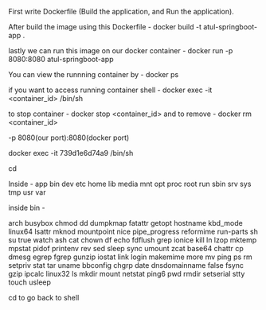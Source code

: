 First write Dockerfile (Build the application, and Run the application).

After build the image using this Dockerfile -  docker build -t atul-springboot-app .

lastly we can run this image on our docker container - docker run -p 8080:8080 atul-springboot-app

You can view the runnning container by - docker ps 

if you want to access running container shell - docker exec -it <container_id> /bin/sh


to stop container -  docker stop <container_id>  and to remove - docker rm <container_id>


-p 8080(our port):8080(docker port)

docker exec -it 739d1e6d74a9 /bin/sh

cd 

Inside  - app  bin  dev  etc  home  lib  media  mnt  opt  proc  root  run  sbin  srv  sys  tmp  usr  var

inside bin - 

arch      busybox  chmod  dd             dumpkmap  fatattr  getopt  hostname  kbd_mode  linux64  lsattr    mknod   mountpoint  nice   pipe_progress  reformime  run-parts  sh     su     true    watch
ash       cat      chown  df             echo      fdflush  grep    ionice    kill      ln       lzop      mktemp  mpstat      pidof  printenv       rev        sed        sleep  sync   umount  zcat
base64    chattr   cp     dmesg          egrep     fgrep    gunzip  iostat    link      login    makemime  more    mv          ping   ps             rm         setpriv    stat   tar    uname
bbconfig  chgrp    date   dnsdomainname  false     fsync    gzip    ipcalc    linux32   ls       mkdir     mount   netstat     ping6  pwd            rmdir      setserial  stty   touch  usleep

cd to go back to shell